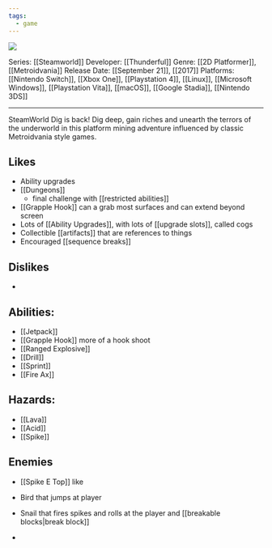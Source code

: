 ```yaml
---
tags:
  - game
---
```

<img src="https://cdn2.steamgriddb.com/thumb/18d52f8a4331512e362803475b81e819.jpg">

Series: [[Steamworld]]
Developer: [[Thunderful]]
Genre: [[2D Platformer]], [[Metroidvania]]
Release Date: [[September 21]], [[2017]]
Platforms: [[Nintendo Switch]], [[Xbox One]], [[Playstation 4]], [[Linux]], [[Microsoft Windows]], [[Playstation Vita]], [[macOS]], [[Google Stadia]], [[Nintendo 3DS]]

----

SteamWorld Dig is back! Dig deep, gain riches and unearth the terrors of the underworld in this platform mining adventure influenced by classic Metroidvania style games.

## Likes
* Ability upgrades
* [[Dungeons]]
	* final challenge with [[restricted abilities]]
* [[Grapple Hook]] can a grab most surfaces and can extend beyond screen
* Lots of [[Ability Upgrades]], with lots of [[upgrade slots]], called cogs
* Collectible [[artifacts]] that are references to things
* Encouraged [[sequence breaks]]

## Dislikes
* 

## Abilities:
* [[Jetpack]]
* [[Grapple Hook]] more of a hook shoot
* [[Ranged Explosive]]
* [[Drill]]
* [[Sprint]]
* [[Fire Ax]]

## Hazards:
* [[Lava]]
* [[Acid]]
* [[Spike]]

## Enemies
* [[Spike E Top]] like
* Bird that jumps at player
* Snail that fires spikes and rolls at the player and [[breakable blocks|break block]]

* 
